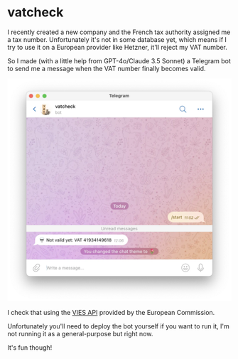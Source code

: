 # vatcheck

I recently created a new company and the French tax authority assigned me
a tax number. Unfortunately it's not in some database yet, which means
if I try to use it on a European provider like Hetzner, it'll reject my VAT
number.

So I made (with a little help from GPT-4o/Claude 3.5 Sonnet) a Telegram bot
to send me a message when the VAT number finally becomes valid.

![](images/screenie.webp)

I check that using the [VIES API](https://ec.europa.eu/taxation_customs/vies/#/vat-validation)
provided by the European Commission.

Unfortunately you'll need to deploy the bot yourself if you want to run it,
I'm not running it as a general-purpose but right now.

It's fun though!
